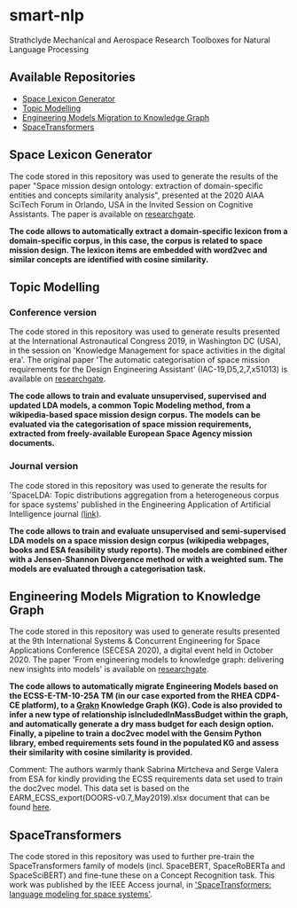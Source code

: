 # smart-nlp
Strathclyde Mechanical and Aerospace Research Toolboxes for Natural Language Processing

## Available Repositories
* [Space Lexicon Generator](#SpaceLexiconGenerator)
* [Topic Modelling](#TopicModelling)
* [Engineering Models Migration to Knowledge Graph](#EngineeringModelsMigrationtoKnowledgeGraph)
* [SpaceTransformers](#SpaceTransformers)

## Space Lexicon Generator
The code stored in this repository was used to generate the results of the paper "Space mission design ontology: extraction of
domain-specific entities and concepts similarity analysis", presented at the 2020 AIAA SciTech Forum in Orlando, USA in the Invited Session on Cognitive Assistants. The paper is available on [researchgate](https://www.researchgate.net/publication/338400758_Space_mission_design_ontology_extraction_of_domain-specific_entities_and_concepts_similarity_analysis).

**The code allows to automatically extract a domain-specific lexicon from a domain-specific corpus, in this case, the corpus is related to space mission design. The lexicon items are embedded with word2vec and similar concepts are identified with cosine similarity.**

## Topic Modelling

### Conference version
The code stored in this repository was used to generate results presented at the International Astronautical Congress 2019, in Washington DC (USA), in the session on 'Knowledge Management for space activities in the digital era'. The original paper 'The automatic categorisation of space mission requirements for the Design Engineering Assistant' (IAC-19,D5,2,7,x51013) is available on [researchgate](https://www.researchgate.net/publication/337256904_The_automatic_categorisation_of_space_mission_requirements_for_the_Design_Engineering_Assistant).

**The code allows to train and evaluate unsupervised, supervised and updated LDA models, a common Topic Modeling method, from a wikipedia-based space mission design corpus. The models can be evaluated via the categorisation of space mission requirements, extracted from freely-available European Space Agency mission documents.**
 
### Journal version
The code stored in this repository was used to generate the results for 'SpaceLDA: Topic distributions aggregation from a heterogeneous corpus for space systems' published in the Engineering Application of Artificial Intelligence journal [(link)](https://www.sciencedirect.com/science/article/abs/pii/S0952197621001202).

**The code allows to train and evaluate unsupervised and semi-supervised LDA models on a space mission design corpus (wikipedia webpages, books and ESA feasibility study reports). The models are combined either with a Jensen-Shannon Divergence method or with a weighted sum. The models are evaluated through a categorisation task.**

## Engineering Models Migration to Knowledge Graph
The code stored in this repository was used to generate results presented at the 9th International Systems & Concurrent 
Engineering for Space Applications Conference (SECESA 2020), a digital event held in October 2020. 
The paper 'From engineering models to knowledge graph: delivering new insights into models' is available on [researchgate](https://www.researchgate.net/publication/344451299_From_Engineering_Models_to_Knowledge_Graph_Delivering_New_Insights_Into_Models).

**The code allows to automatically migrate Engineering Models based on the ECSS-E-TM-10-25A TM (in our case exported from the RHEA CDP4-CE platform), to a **[Grakn](https://grakn.ai/)** Knowledge Graph (KG). Code is also provided to infer a new type of relationship isIncludedInMassBudget within the graph, and automatically generate a dry mass budget for each design option. Finally, a pipeline to train a doc2vec model with the Gensim Python library, embed requirements sets found in the populated KG and assess their similarity with cosine similarity is provided.**

Comment: The authors warmly thank Sabrina Mirtcheva and Serge Valera from ESA for kindly providing the ECSS requirements data set used to train the doc2vec model. This data set is based on the EARM_ECSS_export(DOORS-v0.7_May2019).xlsx document that can be found [here](https://ecss.nl/standards/downloads/earm/).

## SpaceTransformers
The code stored in this repository was used to further pre-train the SpaceTransformers family of models (incl. SpaceBERT, SpaceRoBERTa and SpaceSciBERT) and fine-tune these on a Concept Recognition task. This work was published by the IEEE Access journal, in ['SpaceTransformers: language modeling for space systems'](https://ieeexplore.ieee.org/document/9548078).